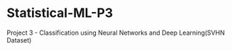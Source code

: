 # Statistical-ML-P3
Project 3 - Classification using Neural Networks and Deep Learning(SVHN Dataset)
